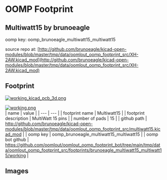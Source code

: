 # OOMP Footprint  
## Multiwatt15  by brunoeagle  
  
oomp key: oomp_brunoeagle_multiwatt15_multiwatt15  
  
source repo at: [http://github.com/brunoeagle/kicad-open-modules/blob/master/tmp/data/oomlout_oomp_footprint_src/XH-2AW.kicad_mod](http://github.com/brunoeagle/kicad-open-modules/blob/master/tmp/data/oomlout_oomp_footprint_src/XH-2AW.kicad_mod)  
## Footprint  
  
[![working_kicad_pcb_3d.png](working_kicad_pcb_3d_600.png)](working_kicad_pcb_3d.png)  
  
[![working.png](working_600.png)](working.png)  
| name | value | 
| --- | --- | 
| footprint name | Multiwatt15 | 
| footprint description | MultiWatt 15 pins | 
| number of pads | 15 | 
| github path | http://github.com/brunoeagle/kicad-open-modules/blob/master/tmp/data/oomlout_oomp_footprint_src/multiwatt15.kicad_mod | 
| oomp key | oomp_brunoeagle_multiwatt15_multiwatt15 | 
| oomp bot github | https://github.com/oomlout/oomlout_oomp_footprint_bot/tree/main/tmp/data/oomlout_oomp_footprint_src/footprints/brunoeagle_multiwatt15_multiwatt15/working | 
## Images  
